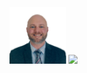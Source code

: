 <div class="pull-left">
    <img src="assets/images/thumbnail.png" width="100"/>
    <img src="assets/images/banner-img.png" width="maximum"/>
</div>

### 
  
